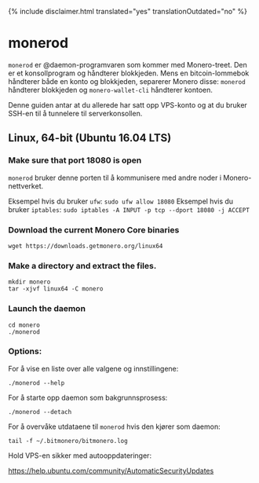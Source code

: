 {% include disclaimer.html translated="yes" translationOutdated="no" %}

# monerod

`monerod` er @daemon-programvaren som kommer med Monero-treet. Den er et
konsollprogram og håndterer blokkjeden. Mens en bitcoin-lommebok håndterer
både en konto og blokkjeden, separerer Monero disse: `monerod` håndterer
blokkjeden og `monero-wallet-cli` håndterer kontoen.

Denne guiden antar at du allerede har satt opp VPS-konto og at du bruker
SSH-en til å tunnelere til serverkonsollen.

## Linux, 64-bit (Ubuntu 16.04 LTS)

### Make sure that port 18080 is open

`monerod` bruker denne porten til å kommunisere med andre noder i
Monero-nettverket.

Eksempel hvis du bruker `ufw`: `sudo ufw allow 18080` Eksempel hvis du
bruker `iptables`: `sudo iptables -A INPUT -p tcp --dport 18080 -j ACCEPT`

### Download the current Monero Core binaries

    wget https://downloads.getmonero.org/linux64

### Make a directory and extract the files.

    mkdir monero
    tar -xjvf linux64 -C monero

### Launch the daemon

    cd monero
    ./monerod

### Options:

For å vise en liste over alle valgene og innstillingene:

    ./monerod --help

For å starte opp daemon som bakgrunnsprosess:

    ./monerod --detach

For å overvåke utdataene til `monerod` hvis den kjører som daemon:

    tail -f ~/.bitmonero/bitmonero.log

Hold VPS-en sikker med autooppdateringer:

https://help.ubuntu.com/community/AutomaticSecurityUpdates


